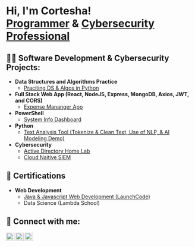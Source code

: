 <h1>Hi, I'm Cortesha! <br/><a href="https://github.com/crd3cc04">Programmer</a> & <a href="https://www.linkedin.com/in/crd3cc04/">Cybersecurity Professional</a>

<h2>👨‍💻 Software Development & Cybersecurity Projects:</h2>

- <b>Data Structures and Algorithms Practice</b>
  - [Praciting DS & Algos in Python](https://github.com/crd3cc04/LABURL)
- <b>Full Stack Web App (React, NodeJS, Express, MongoDB, Axios, JWT, and CORS)</b>
  - [Expense Mananger App](https://github.com/crd3cc04/LABURL)
- <b>PowerShell</b>
  - [System Info Dashboard](https://github.com/crd3cc04/LABURL)
- <b>Python</b>
  - [Text Analysis Tool (Tokenize & Clean Text, Use of NLP, & AI Modeling Demo)](https://github.com/crd3cc04/LABURL)
- <b>Cybersecurity</b>
  - [Active Directory Home Lab](https://github.com/crd3cc04/LABURL)
  - [Cloud Naitive SIEM](https://github.com/crd3cc04/LABURL)
 
<h2>📃 Certifications</h2>

- <b>Web Development</b>
  - [Java & Javascript Web Development (LaunchCode)](https://github.com/crd3cc04/LABURL)
  - Data Science (Lambda School)
 

<h2> 🤳 Connect with me:</h2>

[<img align="left" alt="JoshMadakor | YouTube" width="22px" src="https://cdn.jsdelivr.net/npm/simple-icons@v3/icons/youtube.svg" />][youtube]
[<img align="left" alt="JoshMadakor | LinkedIn" width="22px" src="https://cdn.jsdelivr.net/npm/simple-icons@v3/icons/linkedin.svg" />][linkedin]
[<img align="left" alt="JoshMadakor | Instagram" width="22px" src="https://cdn.jsdelivr.net/npm/simple-icons@v3/icons/instagram.svg" />][instagram]

[youtube]: https://www.youtube.com/c/crd3cc04
[instagram]: https://www.instagram.com/connected.journi/
[linkedin]: https://linkedin.com/in/crd3cc04

<!--
**crd3cc04/crd3cc04** is a ✨ _special_ ✨ repository because its `README.md` (this file) appears on your GitHub profile.

Here are some ideas to get you started:

- 🔭 I’m currently working on ...
- 🌱 I’m currently learning ...
- 👯 I’m looking to collaborate on ...
- 🤔 I’m looking for help with ...
- 💬 Ask me about ...
- 📫 How to reach me: ...
- 😄 Pronouns: ...
- ⚡ Fun fact: ...
-->

